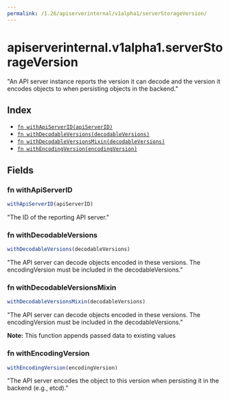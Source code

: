 ```yaml
---
permalink: /1.26/apiserverinternal/v1alpha1/serverStorageVersion/
---
```


# apiserverinternal.v1alpha1.serverStorageVersion

"An API server instance reports the version it can decode and the version it encodes objects to when persisting objects in the backend."

## Index

* [`fn withApiServerID(apiServerID)`](#fn-withapiserverid)
* [`fn withDecodableVersions(decodableVersions)`](#fn-withdecodableversions)
* [`fn withDecodableVersionsMixin(decodableVersions)`](#fn-withdecodableversionsmixin)
* [`fn withEncodingVersion(encodingVersion)`](#fn-withencodingversion)

## Fields

### fn withApiServerID

```ts
withApiServerID(apiServerID)
```

"The ID of the reporting API server."

### fn withDecodableVersions

```ts
withDecodableVersions(decodableVersions)
```

"The API server can decode objects encoded in these versions. The encodingVersion must be included in the decodableVersions."

### fn withDecodableVersionsMixin

```ts
withDecodableVersionsMixin(decodableVersions)
```

"The API server can decode objects encoded in these versions. The encodingVersion must be included in the decodableVersions."

**Note:** This function appends passed data to existing values

### fn withEncodingVersion

```ts
withEncodingVersion(encodingVersion)
```

"The API server encodes the object to this version when persisting it in the backend (e.g., etcd)."
